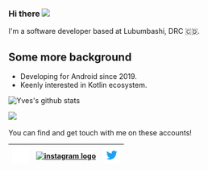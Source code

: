 ### Hi there <img src="https://raw.githubusercontent.com/aemmadi/aemmadi/master/wave.gif" width="30px">

I'm a software developer based at Lubumbashi, DRC 🇨🇩.

## Some more background
- Developing for Android since 2019.
- Keenly interested in Kotlin ecosystem.

![Yves's github stats](https://github-readme-stats.vercel.app/api?username=yveskalume&show_icons=true&count_private=true&include_all_commits=true)

![](https://github-readme-stats.vercel.app/api/top-langs/?username=yveskalume&layout=compact)

<!--
**YvesKalume/yveskalume** is a ✨ _special_ ✨ repository because its `README.md` (this file) appears on your GitHub profile.
-->
You can find and get touch with me on these accounts!

| [<img src="https://raw.githubusercontent.com/Delta456/Delta456/master/img/github.png" alt="github logo" width="34">](https://github.com/yveskalume) | [<img src="https://raw.githubusercontent.com/Delta456/Delta456/master/img/instagram.jpg" alt="instagram logo" width="24">](https://www.instagram.com/kalumeyves/) | [<img src="https://raw.githubusercontent.com/Delta456/Delta456/master/img/twitter.png" alt="twitter logo" width="34">](https://twitter.com/kalumeyves)
|---|---|---|
